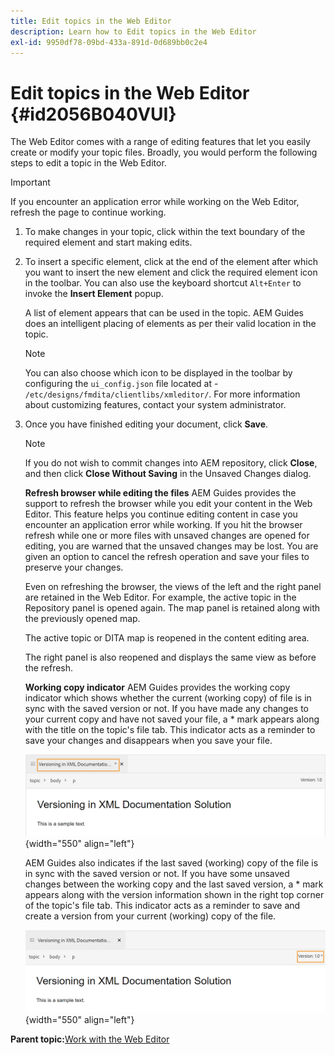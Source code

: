 ```yaml
---
title: Edit topics in the Web Editor
description: Learn how to Edit topics in the Web Editor
exl-id: 9950df78-09bd-433a-891d-0d689bb0c2e4
---
```

# Edit topics in the Web Editor {#id2056B040VUI}

The Web Editor comes with a range of editing features that let you easily create or modify your topic files. Broadly, you would perform the following steps to edit a topic in the Web Editor.

>[!IMPORTANT]
>
> If you encounter an application error while working on the Web Editor, refresh the page to continue working.

1.  To make changes in your topic, click within the text boundary of the required element and start making edits.

1.  To insert a specific element, click at the end of the element after which you want to insert the new element and click the required element icon in the toolbar. You can also use the keyboard shortcut `Alt+Enter` to invoke the **Insert Element** popup.

    A list of element appears that can be used in the topic. AEM Guides does an intelligent placing of elements as per their valid location in the topic.

    >[!NOTE]
    >
    > You can also choose which icon to be displayed in the toolbar by configuring the `ui_config.json` file located at - `/etc/designs/fmdita/clientlibs/xmleditor/`. For more information about customizing features, contact your system administrator.

1.  Once you have finished editing your document, click **Save**.

    >[!NOTE]
    >
    > If you do not wish to commit changes into AEM repository, click **Close**, and then click **Close Without Saving** in the Unsaved Changes dialog.

    **Refresh browser while editing the files**
    AEM Guides provides the support to refresh the browser while you edit your content in the Web Editor. This feature helps you continue editing content in case you encounter an application error while working. If you hit the browser refresh while one or more files with unsaved changes are opened for editing, you are warned that the unsaved changes may be lost. You are given an option to cancel the refresh operation and save your files to preserve your changes.

    Even on refreshing the browser, the views of the left and the right panel are retained in the Web Editor. For example, the active topic in the Repository panel is opened again. The map panel is retained along with the previously opened map.

    The active topic or DITA map is reopened in the content editing area.

    The right panel is also reopened and displays the same view as before the refresh.

    **Working copy indicator**
    AEM Guides provides the working copy indicator which shows whether the current \(working copy\) of file is in sync with the saved version or not. If you have made any changes to your current copy and have not saved your file, a \* mark appears along with the title on the topic's file tab. This indicator acts as a reminder to save your changes and disappears when you save your file.

    ![](images/working-copy-text-update-indicator.png){width="550" align="left"}

    AEM Guides also indicates if the last saved \(working\) copy of the file is in sync with the saved version or not. If you have some unsaved changes between the working copy and the last saved version, a \* mark appears along with the version information shown in the right top corner of the topic's file tab. This indicator acts as a reminder to save and create a version from your current \(working\) copy of the file.

    ![](images/version-update-indicator.png){width="550" align="left"}


**Parent topic:**[Work with the Web Editor](web-editor.md)

